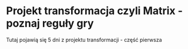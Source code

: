 # Projekt transformacja czyli Matrix - poznaj reguły gry

Tutaj pojawią się 5 dni z projektu transformacji - część pierwsza
